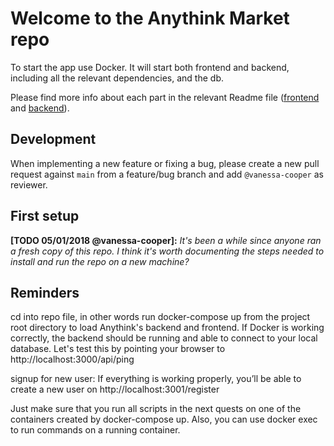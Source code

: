 # Welcome to the Anythink Market repo

To start the app use Docker. It will start both frontend and backend, including all the relevant dependencies, and the db.

Please find more info about each part in the relevant Readme file ([frontend](frontend/readme.md) and [backend](backend/README.md)).

## Development

When implementing a new feature or fixing a bug, please create a new pull request against `main` from a feature/bug branch and add `@vanessa-cooper` as reviewer.

## First setup

**[TODO 05/01/2018 @vanessa-cooper]:** _It's been a while since anyone ran a fresh copy of this repo. I think it's worth documenting the steps needed to install and run the repo on a new machine?_

## Reminders
cd into repo file, in other words run docker-compose up from the project root directory to load Anythink's backend and frontend.
If Docker is working correctly, the backend should be running and able to connect to your local database.
Let's test this by pointing your browser to http://localhost:3000/api/ping

signup for new user: 
If everything is working properly, you’ll be able to create a new user on http://localhost:3001/register

Just make sure that you run all scripts in the next quests on one of the containers created by docker-compose up.  Also, you can use docker exec to run commands on a running container.

